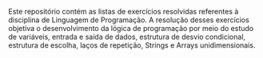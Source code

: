 Este repositório contém as listas de exercícios resolvidas referentes à disciplina de Linguagem de Programação. A resolução desses exercícios objetiva o desenvolvimento da lógica de programação por meio do estudo de variáveis, entrada e saída de dados, estrutura de desvio condicional, estrutura de escolha, laços de repetição, Strings e Arrays unidimensionais.
